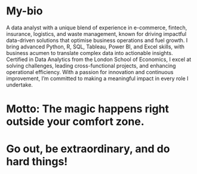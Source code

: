# My-bio

A data analyst with a unique blend of experience in e-commerce, fintech, insurance, logistics, and waste management, known for driving impactful data-driven solutions that optimise business operations and fuel growth. I bring advanced Python, R, SQL, Tableau, Power BI, and Excel skills, with business acumen to translate complex data into actionable insights. Certified in Data Analytics from the London School of Economics, I excel at solving challenges, leading cross-functional projects, and enhancing operational efficiency. With a passion for innovation and continuous improvement, I’m committed to making a meaningful impact in every role I undertake.

# Motto: The magic happens right outside your comfort zone. 
# Go out, be extraordinary, and do hard things!
